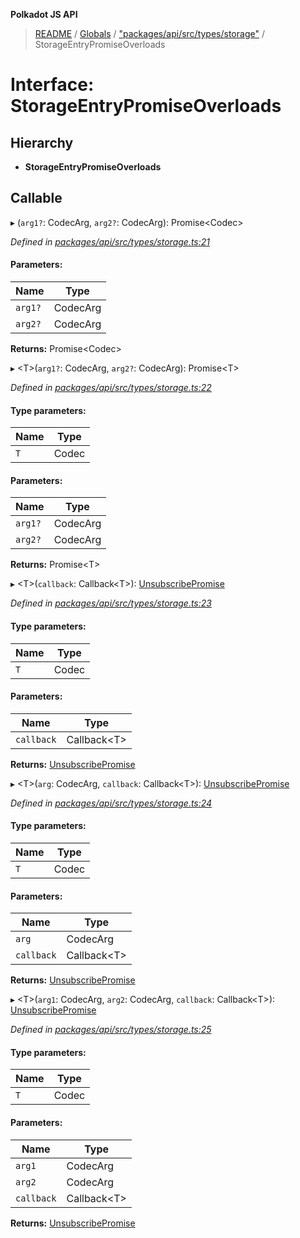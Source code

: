**Polkadot JS API**

> [README](../README.md) / [Globals](../globals.md) / ["packages/api/src/types/storage"](../modules/_packages_api_src_types_storage_.md) / StorageEntryPromiseOverloads

# Interface: StorageEntryPromiseOverloads

## Hierarchy

* **StorageEntryPromiseOverloads**

## Callable

▸ (`arg1?`: CodecArg, `arg2?`: CodecArg): Promise\<Codec>

*Defined in [packages/api/src/types/storage.ts:21](https://github.com/polkadot-js/api/blob/7af915185/packages/api/src/types/storage.ts#L21)*

#### Parameters:

Name | Type |
------ | ------ |
`arg1?` | CodecArg |
`arg2?` | CodecArg |

**Returns:** Promise\<Codec>

▸ \<T>(`arg1?`: CodecArg, `arg2?`: CodecArg): Promise\<T>

*Defined in [packages/api/src/types/storage.ts:22](https://github.com/polkadot-js/api/blob/7af915185/packages/api/src/types/storage.ts#L22)*

#### Type parameters:

Name | Type |
------ | ------ |
`T` | Codec |

#### Parameters:

Name | Type |
------ | ------ |
`arg1?` | CodecArg |
`arg2?` | CodecArg |

**Returns:** Promise\<T>

▸ \<T>(`callback`: Callback\<T>): [UnsubscribePromise](../modules/_packages_api_src_types_base_.md#unsubscribepromise)

*Defined in [packages/api/src/types/storage.ts:23](https://github.com/polkadot-js/api/blob/7af915185/packages/api/src/types/storage.ts#L23)*

#### Type parameters:

Name | Type |
------ | ------ |
`T` | Codec |

#### Parameters:

Name | Type |
------ | ------ |
`callback` | Callback\<T> |

**Returns:** [UnsubscribePromise](../modules/_packages_api_src_types_base_.md#unsubscribepromise)

▸ \<T>(`arg`: CodecArg, `callback`: Callback\<T>): [UnsubscribePromise](../modules/_packages_api_src_types_base_.md#unsubscribepromise)

*Defined in [packages/api/src/types/storage.ts:24](https://github.com/polkadot-js/api/blob/7af915185/packages/api/src/types/storage.ts#L24)*

#### Type parameters:

Name | Type |
------ | ------ |
`T` | Codec |

#### Parameters:

Name | Type |
------ | ------ |
`arg` | CodecArg |
`callback` | Callback\<T> |

**Returns:** [UnsubscribePromise](../modules/_packages_api_src_types_base_.md#unsubscribepromise)

▸ \<T>(`arg1`: CodecArg, `arg2`: CodecArg, `callback`: Callback\<T>): [UnsubscribePromise](../modules/_packages_api_src_types_base_.md#unsubscribepromise)

*Defined in [packages/api/src/types/storage.ts:25](https://github.com/polkadot-js/api/blob/7af915185/packages/api/src/types/storage.ts#L25)*

#### Type parameters:

Name | Type |
------ | ------ |
`T` | Codec |

#### Parameters:

Name | Type |
------ | ------ |
`arg1` | CodecArg |
`arg2` | CodecArg |
`callback` | Callback\<T> |

**Returns:** [UnsubscribePromise](../modules/_packages_api_src_types_base_.md#unsubscribepromise)
